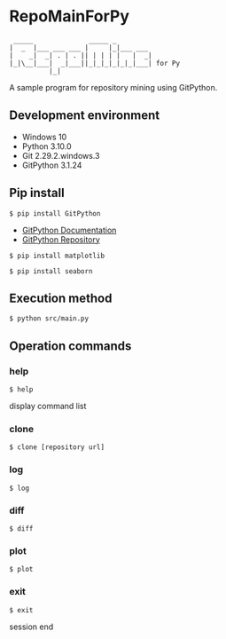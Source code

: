 # RepoMainForPy
```
 _____              _____ _                   
|  _  |___ ___ ___ |     |_|___ ___           
|    _|  _| . | . || | | | |   |  _|          
|_|\__|___|  _|___||_|_|_|_|_|_|___| for Py 
          |_|                                 
```
A sample program for repository mining using GitPython.

## Development environment
- Windows 10
- Python 3.10.0
- Git 2.29.2.windows.3
- GitPython 3.1.24

## Pip install
```
$ pip install GitPython
```
- [GitPython Documentation](https://gitpython.readthedocs.io/en/stable/index.html)
- [GitPython Repository](https://github.com/gitpython-developers/GitPython)

```
$ pip install matplotlib
```

```
$ pip install seaborn
```

## Execution method
```
$ python src/main.py
```

## Operation commands

### help
```
$ help
```
display command list

### clone
```
$ clone [repository url]
```

### log
```
$ log
```

### diff
```
$ diff
```

### plot
```
$ plot
```

### exit
```
$ exit
```
session end
